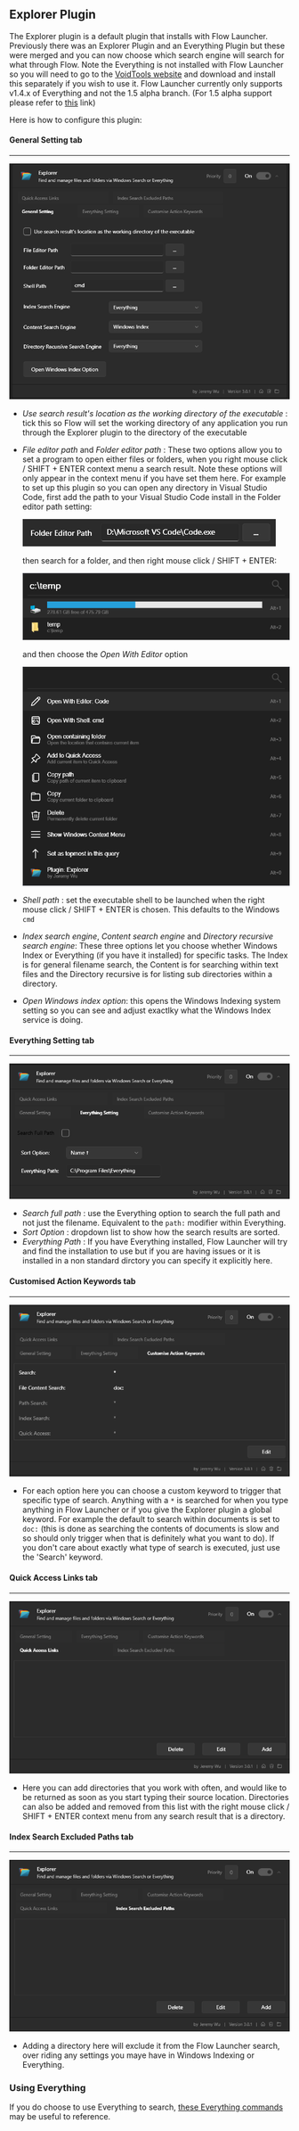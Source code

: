 ## Explorer Plugin

The Explorer plugin is a default plugin that installs with Flow Launcher. Previously there was an Explorer Plugin and an Everything Plugin but these were merged and you can now choose which search engine will search for what through Flow. Note the Everything is not installed with Flow Launcher so you will need to go to the [VoidTools website](https://www.voidtools.com/) and download and install this separately if you wish to use it. Flow Launcher currently only supports v1.4.x of Everything and not the 1.5 alpha branch. (For 1.5 alpha support please refer to [this](https://github.com/Flow-Launcher/Flow.Launcher/issues/1716) link)

Here is how to configure this plugin:

#### General Setting tab
----
![General Setting tab](/assets/explorer_1.png)

- *Use search result's location as the working directory of the executable* : tick this so Flow will set the working directory of any application you run through the Explorer plugin to the directory of the executable
- *File editor path* and *Folder editor path* : These two options allow you to set a program to open either files or folders, when you right mouse click / SHIFT + ENTER context menu a search result. Note these options will only appear in the context menu if you have set them here.
For example to set up this plugin so you can open any directory in Visual Studio Code, first add the path to your Visual Studio Code install in the Folder editor path setting:

  <img src="assets/explorer_1a.png" alt="Folder editor path option" title="Folder editor path option" />

  then search for a folder, and then right mouse click / SHIFT + ENTER:

  <img src="assets/explorer_1b.png" alt="Example folder search" title="Example folder search" />

  and then choose the *Open With Editor* option
    
  <img src="assets/explorer_1c.png" alt="Context menu example" title="Context menu example" />

- *Shell path* : set the executable shell to be launched when the right mouse click / SHIFT + ENTER is chosen. This defaults to the Windows `cmd`
- *Index search engine*, *Content search engine* and *Directory recursive search engine*: These three options let you choose whether Windows Index or Everything (if you have it installed) for specific tasks. The Index is for general filename search, the Content is for searching within text files and the Directory recursive is for listing sub directories within a directory.
- *Open Windows index option*: this opens the Windows Indexing system setting so you can see and adjust exactlky what the Windows Index service is doing.
#### Everything Setting tab
----
![Everything Setting tab](/assets/explorer_2.png)

- *Search full path* : use the Everything option to search the full path and not just the filename. Equivalent to the `path:` modifier within Everything.
- *Sort Option* : dropdown list to show how the search results are sorted.
- *Everything Path* : If you have Everything installed, Flow Launcher will try and find the installation to use but if you are having issues or it is installed in a non standard dirctory you can specify it explicitly here.
#### Customised Action Keywords tab
----
![Customise Action Keywords tab](/assets/explorer_3.png)

- For each option here you can choose a custom keyword to trigger that specific type of search. Anything with a `*` is searched for when you type anything in Flow Launcher or if you give the Explorer plugin a global keyword. For example the default to search within documents is set to `doc:` (this is done as searching the contents of documents is slow and so should only trigger when that is definitely what you want to do). If you don't care about exactly what type of search is executed, just use the 'Search' keyword.

#### Quick Access Links tab
----
![Quick Access Links tab](/assets/explorer_4.png)

- Here you can add directories that you work with often, and would like to be returned as soon as you start typing their source location. Directories can also be added and removed from this list with the right mouse click / SHIFT + ENTER context menu from any search result that is a directory.
#### Index Search Excluded Paths tab
----
![Index Search Excluded Paths tab](/assets/explorer_5.png)

- Adding a directory here will exclude it from the Flow Launcher search, over riding any settings you maye have in Windows Indexing or Everything.

### Using Everything

If you do choose to use Everything to search, [these Everything commands](https://www.voidtools.com/support/everything/searching/) may be useful to reference.


